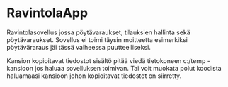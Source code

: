 # RavintolaApp
Ravintolasovellus jossa pöytävaraukset, tilauksien hallinta sekä pöytävaraukset.
Sovellus ei toimi täysin moitteetta esimerkiksi pöytäväraraus jäi tässä vaiheessa puutteelliseksi.

Kansion kopioitavat tiedostot sisältö pitää viedä tietokoneen c:/temp -kansioon jos haluaa sovelluksen toimivan.
Tai voit muokata polut koodista haluamaasi kansioon johon kopioitavat tiedostot on siirretty.
